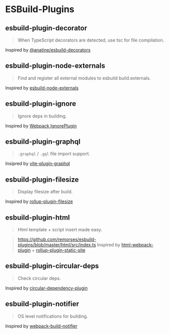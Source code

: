 # ESBuild-Plugins

## esbuild-plugin-decorator

> When TypeScript decorators are detected, use tsc for file compilation.

Inspired by [@anatine/esbuild-decorators](https://github.com/anatine/esbuildnx/tree/main/packages/esbuild-decorators)

## esbuild-plugin-node-externals

> Find and register all external modules to esbuild build.externals.

Inspired by [esbuild-node-externals](https://github.com/pradel/esbuild-node-externals)

## esbuild-plugin-ignore

> Ignore deps in building.

Inspired by [Webpack IgnorePlugin](https://webpack.js.org/plugins/ignore-plugin/)

## esbuild-plugin-graphql

> `.graphql` / `.gql` file import support.

Insipred by [vite-plugin-graphql](https://github.com/hronro/vite-plugin-graphql)

## esbuild-plugin-filesize

> Display filesize after build.

Inspired by [rollup-plugin-filesize](https://github.com/ritz078/rollup-plugin-filesize)

## esbuild-plugin-html

> Html template + script insert made easy.

> https://github.com/remorses/esbuild-plugins/blob/master/html/src/index.ts
> Inspired by [html-webpack-plugin]() + [rollup-plugin-static-site](https://gitlab.com/thekelvinliu/rollup-plugin-static-site)

## esbuild-plugin-circular-deps

> Check circular deps.

Inspired by [circular-dependency-plugin](https://github.com/aackerman/circular-dependency-plugin)

## esbuild-plugin-notifier

> OS level notifications for building.

Inspired by [webpack-build-notifier](https://github.com/RoccoC/webpack-build-notifier)
